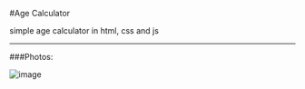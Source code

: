 
#Age Calculator

simple age calculator in html, css and js

___

###Photos:


![image](https://user-images.githubusercontent.com/111908683/194717604-c7f50f9e-ee92-45fe-a264-e248d25ada3a.png)
